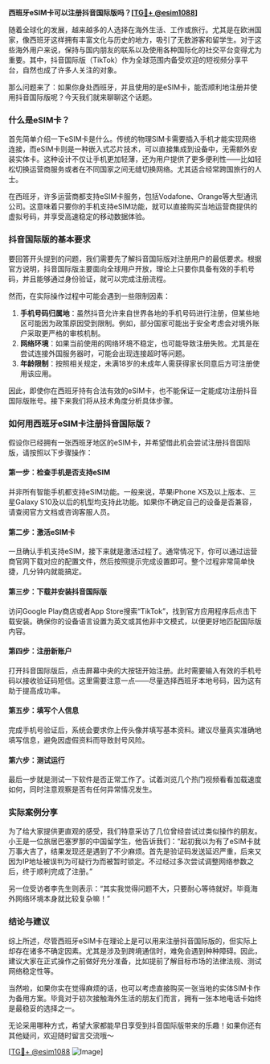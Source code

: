 **西班牙eSIM卡可以注册抖音国际版吗？[[TG💪+ @esim1088](https://t.me/s/esim1088)]**

随着全球化的发展，越来越多的人选择在海外生活、工作或旅行。尤其是在欧洲国家，像西班牙这样拥有丰富文化与历史的地方，吸引了无数游客和留学生。对于这些海外用户来说，保持与国内朋友的联系以及使用各种国际化的社交平台变得尤为重要。其中，抖音国际版（TikTok）作为全球范围内备受欢迎的短视频分享平台，自然也成了许多人关注的对象。

那么问题来了：如果你身处西班牙，并且使用的是eSIM卡，能否顺利地注册并使用抖音国际版呢？今天我们就来聊聊这个话题。

### 什么是eSIM卡？

首先简单介绍一下eSIM卡是什么。传统的物理SIM卡需要插入手机才能实现网络连接，而eSIM卡则是一种嵌入式芯片技术，可以直接集成到设备中，无需额外安装实体卡。这种设计不仅让手机更加轻薄，还为用户提供了更多便利性——比如轻松切换运营商服务或者在不同国家之间无缝切换网络。尤其适合经常跨国旅行的人士。

在西班牙，许多运营商都支持eSIM卡服务，包括Vodafone、Orange等大型通讯公司。这意味着只要你的手机支持eSIM功能，就可以直接购买当地运营商提供的虚拟号码，并享受高速稳定的移动数据体验。

### 抖音国际版的基本要求

要回答开头提到的问题，我们需要先了解抖音国际版对注册用户的最低要求。根据官方说明，抖音国际版主要面向全球用户开放，理论上只要你具备有效的手机号码，并且能够通过身份验证，就可以完成注册流程。

然而，在实际操作过程中可能会遇到一些限制因素：

1. **手机号码归属地**：虽然抖音允许来自世界各地的手机号码进行注册，但某些地区可能因为政策原因受到限制。例如，部分国家可能出于安全考虑会对境外账户采取更严格的审核机制。
2. **网络环境**：如果当前使用的网络环境不稳定，也可能导致注册失败。尤其是在尝试连接外国服务器时，可能会出现连接超时等问题。
3. **年龄限制**：按照相关规定，未满18岁的未成年人需获得家长同意后方可注册使用该应用。

因此，即使你在西班牙持有合法有效的eSIM卡，也不能保证一定能成功注册抖音国际版账号。接下来我们将从技术角度分析具体步骤。

### 如何用西班牙eSIM卡注册抖音国际版？

假设你已经拥有一张西班牙地区的eSIM卡，并希望借此机会尝试注册抖音国际版，请按照以下步骤操作：

#### 第一步：检查手机是否支持eSIM
并非所有智能手机都支持eSIM功能。一般来说，苹果iPhone XS及以上版本、三星Galaxy S10及以后的机型均支持此功能。如果你不确定自己的设备是否兼容，请查阅官方文档或咨询客服人员。

#### 第二步：激活eSIM卡
一旦确认手机支持eSIM，接下来就是激活过程了。通常情况下，你可以通过运营商官网下载对应的配置文件，然后按照提示完成设置即可。整个过程非常简单快捷，几分钟内就能搞定。

#### 第三步：下载并安装抖音国际版
访问Google Play商店或者App Store搜索“TikTok”，找到官方应用程序后点击下载安装。确保你的设备语言设置为英文或其他非中文模式，以便更好地匹配国际版内容。

#### 第四步：注册新账户
打开抖音国际版后，点击屏幕中央的大按钮开始注册。此时需要输入有效的手机号码以接收验证码短信。这里需要注意一点——尽量选择西班牙本地号码，因为这有助于提高成功率。

#### 第五步：填写个人信息
完成手机号验证后，系统会要求你上传头像并填写基本资料。建议尽量真实准确地填写信息，避免因虚假资料而导致封号风险。

#### 第六步：测试运行
最后一步就是测试一下软件是否正常工作了。试着浏览几个热门视频看看加载速度如何，同时注意观察是否有任何异常情况发生。

### 实际案例分享

为了给大家提供更直观的感受，我们特意采访了几位曾经尝试过类似操作的朋友。小王是一位旅居巴塞罗那的中国留学生，他告诉我们：“起初我以为有了eSIM卡就万事大吉了，结果发现还是遇到了不少麻烦。首先是验证码发送延迟严重，后来又因为IP地址被误判为可疑行为而被暂时锁定。不过经过多次尝试调整网络参数之后，终于顺利完成了注册。”

另一位受访者李先生则表示：“其实我觉得问题不大，只要耐心等待就好。毕竟海外网络环境本身就比较复杂嘛！”

### 结论与建议

综上所述，尽管西班牙eSIM卡在理论上是可以用来注册抖音国际版的，但实际上却存在诸多不确定因素。尤其是涉及到跨境通信时，难免会遇到种种障碍。因此，建议大家在正式操作之前做好充分准备，比如提前了解目标市场的法律法规、测试网络稳定性等。

当然啦，如果你实在觉得麻烦的话，也可以考虑直接购买一张当地的实体SIM卡作为备用方案。毕竟对于初次接触海外生活的朋友们而言，拥有一张本地电话卡始终是最稳妥的选择之一。

无论采用哪种方式，希望大家都能早日享受到抖音国际版带来的乐趣！如果你还有其他疑问，欢迎随时留言交流哦～

[[TG💪+ @esim1088](https://t.me/s/esim1088) ![Image](https://i.postimg.cc/4NQfJmqS/Snipaste-2025-05-13-00-14-12.png)]